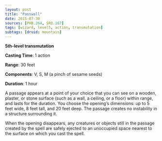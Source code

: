 ```yaml
---
layout: post
title: "Passwall"
date: 2015-07-30
sources: [PHB.264, SRD.167]
tags: [wizard, level5, action, transmutation]
subtags: [druid: mountain]
---
```


**5th-level transmutation**

**Casting Time**: 1 action

**Range**: 30 feet

**Components**: V, S, M (a pinch of sesame seeds)

**Duration**: 1 hour

A passage appears at a point of your choice that you can see on a wooden, plaster, or stone surface (such as a wall, a ceiling, or a floor) within range, and lasts for the duration. You choose the opening’s dimensions: up to 5 feet wide, 8 feet tall, and 20 feet deep. The passage creates no instability in a structure surrounding it.

When the opening disappears, any creatures or objects still in the passage created by the spell are safely ejected to an unoccupied space nearest to the surface on which you cast the spell.
